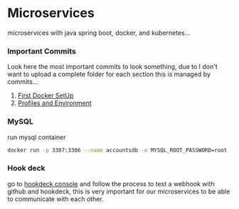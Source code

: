# Microservices

microservices with java spring boot, docker, and kubernetes...

### Important Commits

Look here the most important commits to look something, due to I don't want to upload a complete folder for each section this is managed by commits...

1. [First Docker SetUp](https://github.com/CristianLopez3/spring-microservices/tree/b7db1eb14c83e654dcb7f244eb2959c4efa0ce33)
2. [Profiles and Environment](https://github.com/CristianLopez3/spring-microservices/tree/7a8767083ddf5378209694b80300fe4df2079290/bank-project-v1)

### MySQL

run mysql container

```bash
docker run -p 3307:3306 --name accountsdb -e MYSQL_ROOT_PASSWORD=root -e MYSQL_DATABASE=accountsdb -d mysql 
```

### Hook deck

go to [hookdeck console](https://console.hookdeck.com/) and follow the process to test a webhook with 
github and hookdeck, this is very important for our microservices to be able to communicate with each other.
    